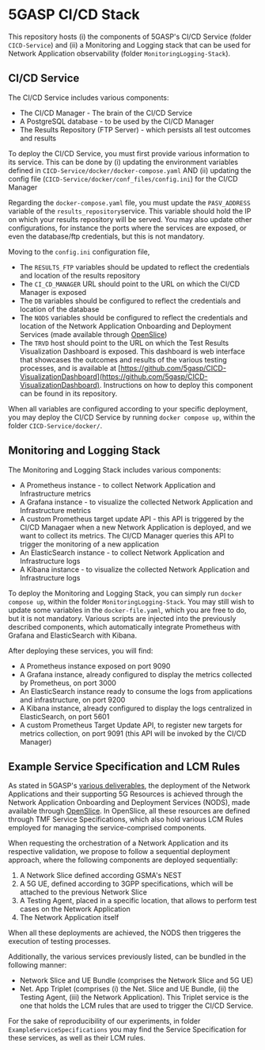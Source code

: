 # 5GASP CI/CD Stack

This repository hosts (i) the components of 5GASP's CI/CD Service (folder `CICD-Service`) and (ii) a Monitoring and Logging stack that can be used for Network Application observability (folder `MonitoringLogging-Stack`).

## CI/CD Service

The CI/CD Service includes various components:
* The CI/CD Manager - The brain of the CI/CD Service
* A PostgreSQL database - to be used by the CI/CD Manager
* The Results Repository (FTP Server) - which persists all test outcomes and results

To deploy the CI/CD Service, you must first provide various information to its service. This can be done by (i) updating the environment variables defined in `CICD-Service/docker/docker-compose.yaml` AND (ii) updating the config file (`CICD-Service/docker/conf_files/config.ini`) for the CI/CD Manager

Regarding the `docker-compose.yaml` file, you must update the `PASV_ADDRESS` variable of the `results_repository`service. This variable should hold the IP on which your results repository will be served. You may also update other configurations, for instance the ports where the services are exposed, or even the database/ftp credentials, but this is not mandatory.

Moving to the `config.ini` configuration file,
* The `RESULTS_FTP` variables should be updated to reflect the credentials and location of the results repository
* The `CI_CD_MANAGER` URL should point to the URL on which the CI/CD Manager is exposed
* The `DB` variables should be configured to reflect the credentials and location of the database
* The `NODS` variables should be configured to reflect the credentials and location of the Network Application Onboarding and Deployment Services (made available through [OpenSlice](https://osl.etsi.org/))
* The `TRVD` host should point to the URL on which the Test Results Visualization Dashboard is exposed. This dashboard is web interface that showcases the outcomes and results of the various testing processes, and is available at [https://github.com/5gasp/CICD-VisualizationDashboard](https://github.com/5gasp/CICD-VisualizationDashboard). Instructions on how to deploy this component can be found in its repository.


When all variables are configured according to your specific deployment, you may deploy the CI/CD Service by running `docker compose up`, within the folder `CICD-Service/docker/`.

## Monitoring and Logging Stack

The Monitoring and Logging Stack includes various components:
* A Prometheus instance - to collect Network Application and Infrastructure metrics
* A Grafana instance - to visualize the collected Network Application and Infrastructure metrics
* A custom Prometheus target update API - this API is triggered by the CI/CD Managaer when a new Network Application is deployed, and we want to collect its metrics. The CI/CD Manager queries this API to trigger the monitoring of a new application
* An ElasticSearch instance - to collect Network Application and Infrastructure logs
* A Kibana instance - to visualize the collected Network Application and Infrastructure logs

To deploy the Monitoring and Logging Stack, you can simply run `docker compose up`, within the folder `MonitoringLogging-Stack`. You may still wish to update some variables in the `docker-file.yaml`, which you are free to do, but it is not mandatory. Various scripts are injected into the previously described components, which automatically integrate Prometheus with Grafana and ElasticSearch with Kibana.

After deploying these services, you will find:
* A Prometheus instance exposed on port 9090
* A Grafana instance, already configured to display the metrics collected by Prometheus, on port 3000
* An ElasticSearch instance ready to consume the logs from applications and infrastructure, on port 9200
* A Kibana instance, already configured to display the logs centralized in ElasticSearch, on port 5601
* A custom Prometheus Target Update API, to register new targets for metrics collection, on port 9091 (this API will be invoked by the CI/CD Manager)

## Example Service Specification and LCM Rules

As stated in 5GASP's [various deliverables](https://www.5gasp.eu/publications/deliverables.html), the deployment of the Network Applications and their supporting 5G Resources is achieved through the Network Application Onboarding and Deployment Services (NODS), made available through [OpenSlice](https://osl.etsi.org/). In OpenSlice, all these resources are defined through TMF Service Specifications, which also hold various LCM Rules employed for managing the service-comprised components. 

When requesting the orchestration of a Network Application and its respective validation, we propose to follow a sequential deployment approach, where the following components are deployed sequentially:

1. A Network Slice defined according GSMA's NEST
2. A 5G UE, defined according to 3GPP specifications, which will be attached to the previous Network Slice
3. A Testing Agent, placed in a specific location, that allows to perform test cases on the Network Application
4. The Network Application itself

When all these deployments are achieved, the NODS then triggeres the execution of testing processes.

Additionally, the various services previously listed, can be bundled in the following manner:

* Network Slice and UE Bundle (comprises the Network Slice and 5G UE)
* Net. App Triplet (comprises (i) the Net. Slice and UE Bundle, (ii) the Testing Agent, (iii) the Network Application). This Triplet service is the one that holds the LCM rules that are used to trigger the CI/CD Service. 

For the sake of reproducibility of our experiments, in folder `ExampleServiceSpecifications` you may find the Service Specification for these services, as well as their LCM rules. 


